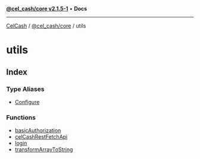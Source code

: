 [**@cel_cash/core v2.1.5-1**](../README.md) • **Docs**

***

[CelCash](../../../README.md) / [@cel\_cash/core](../README.md) / utils

# utils

## Index

### Type Aliases

- [Configure](type-aliases/Configure.md)

### Functions

- [basicAuthorization](functions/basicAuthorization.md)
- [celCashRestFetchApi](functions/celCashRestFetchApi.md)
- [login](functions/login.md)
- [transformArrayToString](functions/transformArrayToString.md)
